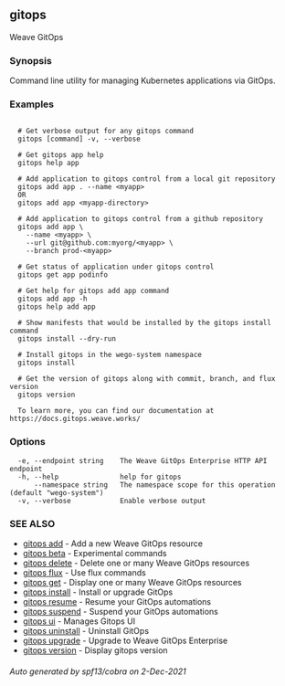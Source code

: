 ## gitops

Weave GitOps

### Synopsis

Command line utility for managing Kubernetes applications via GitOps.

### Examples

```

  # Get verbose output for any gitops command
  gitops [command] -v, --verbose

  # Get gitops app help
  gitops help app

  # Add application to gitops control from a local git repository
  gitops add app . --name <myapp>
  OR
  gitops add app <myapp-directory>

  # Add application to gitops control from a github repository
  gitops add app \
    --name <myapp> \
    --url git@github.com:myorg/<myapp> \
    --branch prod-<myapp>

  # Get status of application under gitops control
  gitops get app podinfo

  # Get help for gitops add app command
  gitops add app -h
  gitops help add app

  # Show manifests that would be installed by the gitops install command
  gitops install --dry-run

  # Install gitops in the wego-system namespace
  gitops install

  # Get the version of gitops along with commit, branch, and flux version
  gitops version

  To learn more, you can find our documentation at https://docs.gitops.weave.works/

```

### Options

```
  -e, --endpoint string    The Weave GitOps Enterprise HTTP API endpoint
  -h, --help               help for gitops
      --namespace string   The namespace scope for this operation (default "wego-system")
  -v, --verbose            Enable verbose output
```

### SEE ALSO

* [gitops add](gitops_add.md)	 - Add a new Weave GitOps resource
* [gitops beta](gitops_beta.md)	 - Experimental commands
* [gitops delete](gitops_delete.md)	 - Delete one or many Weave GitOps resources
* [gitops flux](gitops_flux.md)	 - Use flux commands
* [gitops get](gitops_get.md)	 - Display one or many Weave GitOps resources
* [gitops install](gitops_install.md)	 - Install or upgrade GitOps
* [gitops resume](gitops_resume.md)	 - Resume your GitOps automations
* [gitops suspend](gitops_suspend.md)	 - Suspend your GitOps automations
* [gitops ui](gitops_ui.md)	 - Manages Gitops UI
* [gitops uninstall](gitops_uninstall.md)	 - Uninstall GitOps
* [gitops upgrade](gitops_upgrade.md)	 - Upgrade to Weave GitOps Enterprise
* [gitops version](gitops_version.md)	 - Display gitops version

###### Auto generated by spf13/cobra on 2-Dec-2021
